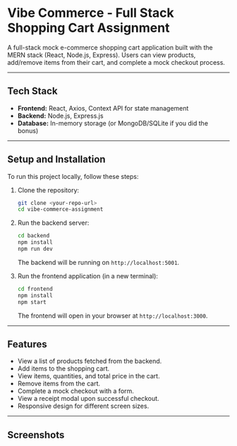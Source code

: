 # Vibe Commerce - Full Stack Shopping Cart Assignment

A full-stack mock e-commerce shopping cart application built with the MERN stack (React, Node.js, Express). Users can view products, add/remove items from their cart, and complete a mock checkout process.

---

## Tech Stack

-   **Frontend:** React, Axios, Context API for state management
-   **Backend:** Node.js, Express.js
-   **Database:** In-memory storage (or MongoDB/SQLite if you did the bonus)

---

## Setup and Installation

To run this project locally, follow these steps:

1.  Clone the repository:
    ```bash
    git clone <your-repo-url>
    cd vibe-commerce-assignment
    ```

2.  Run the backend server:
    ```bash
    cd backend
    npm install
    npm run dev
    ```
    The backend will be running on `http://localhost:5001`.

3.  Run the frontend application (in a new terminal):
    ```bash
    cd frontend
    npm install
    npm start
    ```
    The frontend will open in your browser at `http://localhost:3000`.

---

## Features

-   View a list of products fetched from the backend.
-   Add items to the shopping cart.
-   View items, quantities, and total price in the cart.
-   Remove items from the cart.
-   Complete a mock checkout with a form.
-   View a receipt modal upon successful checkout.
-   Responsive design for different screen sizes.

---

## Screenshots

